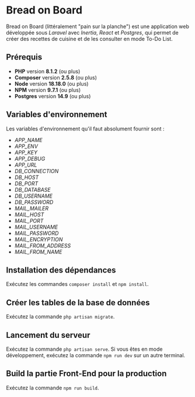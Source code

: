 # Bread on Board

Bread on Board (littéralement "pain sur la planche") est une application web développée sous *Laravel* avec *Inertia*, *React* et *Postgres*, qui permet de créer des recettes de cuisine et de les consulter en mode To-Do List.

## Prérequis

* **PHP** version **8.1.2** (ou plus)
* **Composer** version **2.5.8** (ou plus)
* **Node** version **18.18.0** (ou plus)
* **NPM** version **9.7.1** (ou plus)
* **Postgres** version **14.9** (ou plus)

## Variables d'environnement

Les variables d'environnement qu'il faut absolument fournir sont :

* *APP_NAME*
* *APP_ENV*
* *APP_KEY*
* *APP_DEBUG*
* *APP_URL*
* *DB_CONNECTION*
* *DB_HOST*
* *DB_PORT*
* *DB_DATABASE*
* *DB_USERNAME*
* *DB_PASSWORD*
* *MAIL_MAILER*
* *MAIL_HOST*
* *MAIL_PORT*
* *MAIL_USERNAME*
* *MAIL_PASSWORD*
* *MAIL_ENCRYPTION*
* *MAIL_FROM_ADDRESS*
* *MAIL_FROM_NAME*

## Installation des dépendances

Exécutez les commandes `composer install` et `npm install`.

## Créer les tables de la base de données

Exécutez la commande `php artisan migrate`.

## Lancement du serveur

Exécutez la commande `php artisan serve`.
Si vous êtes en mode développement, exécutez la commande `npm run dev` sur un autre terminal.

## Build la partie Front-End pour la production

Exécutez la commande `npm run build`.